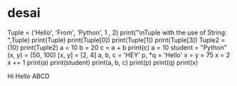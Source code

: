 # desai
Tuple = ('Hello', 'From', 'Python', 1 , 2)
print("\nTuple with the use of String: ",Tuple)
print(Tuple)
print(Tuple[0])
print(Tuple[1])
print(Tuple[3])
Tuple2 =(10)
print(Tuple2)
a = 10
b = 20
c = a + b
print(c)
a = 10
student = "Python"
(x, y) = (50, 100)
[x, y] = [2, 4]
a, b, c = 'HEY'
p, *q = 'Hello'
x = y = 75
x = 2
x += 1
print(a)
print(student)
print(a, b, c)
print(p)
print(q)
print(x)
   

Hi
Hello
ABCD

